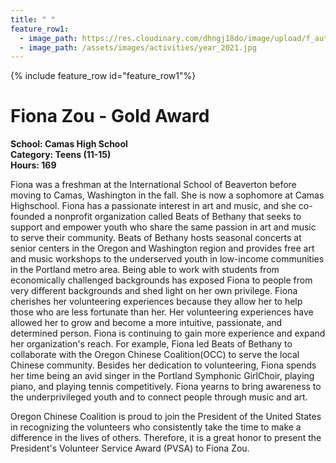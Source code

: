 ```yaml
---
title: " "
feature_row1:
  - image_path: https://res.cloudinary.com/dhngj18do/image/upload/f_auto,q_auto/v1/images/pvsa/2021_Fiona_Zou
  - image_path: /assets/images/activities/year_2021.jpg
---
```


{% include feature_row id="feature_row1"%}

# Fiona Zou - Gold Award

**School: Camas High School**  
**Category: Teens (11-15)**  
**Hours: 169**  

Fiona was a freshman at the International School of Beaverton before moving to Camas, Washington in the fall. She is now a sophomore at Camas Highschool. Fiona has a passionate interest in art and music, and she co-founded a nonprofit organization called Beats of Bethany that seeks to support and empower youth who share the same passion in art and music to serve their community. Beats of Bethany hosts seasonal concerts at senior centers in the Oregon and Washington region and provides free art and music workshops to the underserved youth in low-income communities in the Portland metro area. Being able to work with students from economically challenged backgrounds has exposed Fiona to people from very different backgrounds and shed light on her own privilege. Fiona cherishes her volunteering experiences because they allow her to help those who are less fortunate than her. Her volunteering experiences have allowed her to grow and become a more intuitive, passionate, and determined person. Fiona is continuing to gain more experience and expand her organization's reach. For example, Fiona led Beats of Bethany to collaborate with the Oregon Chinese Coalition(OCC) to serve the local Chinese community. Besides her dedication to volunteering, Fiona spends her time being an avid singer in the Portland Symphonic GirlChoir, playing piano, and playing tennis competitively. Fiona yearns to bring awareness to the underprivileged youth and to connect people through music and art.

Oregon Chinese Coalition is proud to join the President of the United States in recognizing the volunteers who consistently take the time to make a difference in the lives of others. Therefore, it is a great honor to present the President's Volunteer Service Award (PVSA) to Fiona Zou.
